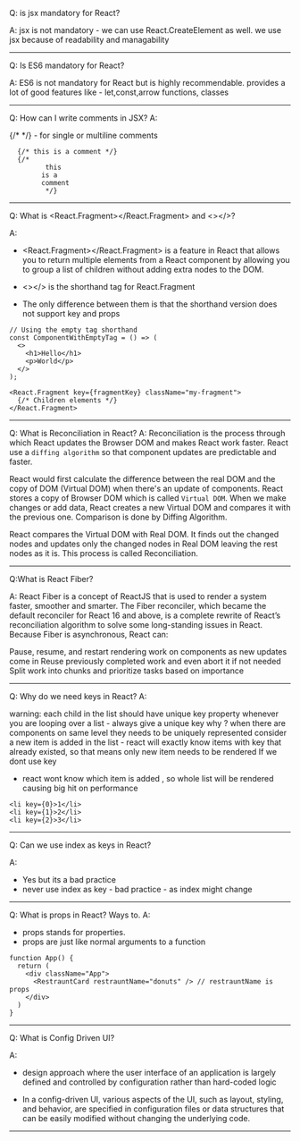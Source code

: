 Q: is jsx mandatory for React?

A:
jsx is not mandatory - we can use React.CreateElement as well.
we use jsx because of readability and managability

***
Q:  Is ES6 mandatory for React?

A: 
ES6 is not mandatory for React but is highly recommendable.
provides a lot of good features like - let,const,arrow functions, classes

***

Q: How can I write comments in JSX?
A: 

{/*  */} - for single or multiline comments
```
  {/* this is a comment */}
  {/*
         this 
        is a 
        comment
         */}
```

***

Q: What is <React.Fragment></React.Fragment> and <></>?

A:

- <React.Fragment></React.Fragment> is a feature in React that allows you to return multiple elements
 from a React component by allowing you to group a list of children without adding extra nodes to the DOM.

- <></> is the shorthand tag for React.Fragment

- The only difference between them is that the shorthand version does not support key and props

```
// Using the empty tag shorthand
const ComponentWithEmptyTag = () => (
  <>
    <h1>Hello</h1>
    <p>World</p>
  </>
);

<React.Fragment key={fragmentKey} className="my-fragment">
  {/* Children elements */}
</React.Fragment>
```

***

Q: What is Reconciliation in React?
A:
Reconciliation is the process through which React updates the Browser DOM and makes React work faster. React use a `diffing algorithm` so that component updates are predictable and faster. 

React would first calculate the difference between the real DOM and the copy of DOM (Virtual DOM) 
when there's an update of components. React stores a copy of Browser DOM which is called `Virtual DOM`. 
When we make changes or add data, React creates a new Virtual DOM and compares it with the previous one. Comparison is done by Diffing Algorithm. 

React compares the Virtual DOM with Real DOM. It finds out the changed nodes and updates only the changed nodes in Real DOM leaving the rest nodes as it is. This process is called Reconciliation.

***
Q:What is React Fiber?

A:
React Fiber is a concept of ReactJS that is used to render a system faster, smoother and smarter. The Fiber reconciler, which became the default reconciler for React 16 and above, is a complete rewrite of React’s reconciliation algorithm to solve some long-standing issues in React. Because Fiber is asynchronous, React can:

Pause, resume, and restart rendering work on components as new updates come in
Reuse previously completed work and even abort it if not needed
Split work into chunks and prioritize tasks based on importance

***

Q: Why do we need keys in React?
A:

warning: each child in the list should have unique key property
whenever you are looping over a list - always give a unique key
why ?
when there are components on same level they needs to be uniquely represented
consider a new item is added in the list - react will exactly know 
items with key that already existed, so that means only new item needs to be rendered
If we dont use key
- react wont know which item is added , so whole list will be rendered causing big hit on performance

```
<li key={0}>1</li>
<li key={1}>2</li>
<li key={2}>3</li>
```

***

Q: Can we use index as keys in React?

A: 
- Yes but its a bad practice
- never use index as key - bad practice - as index might change

***

Q: What is props in React? Ways to.
A:

- props stands for properties.
- props are just like normal arguments to a function
```
function App() {
  return (
    <div className="App">
      <RestrauntCard restrauntName="donuts" /> // restrauntName is props
    </div>
  )
}
```

***

Q: What is Config Driven UI?

A:
- design approach where the user interface of an application is largely 
defined and controlled by configuration rather than hard-coded logic

- In a config-driven UI, various aspects of the UI, 
such as layout, styling, and behavior, are specified in configuration 
files or data structures that can be easily modified without changing the underlying code.

***
